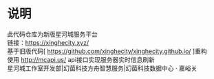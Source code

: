 # 说明
此代码仓库为新版星河城服务平台<br>
链接：https://xinghecity.xyz/ <br>
基于旧版代码[ https://github.com/xinghecity/xinghecity.github.io/ ]重构<br>
使用 http://mcapi.us/ api接口实现服务器实时信息刷新<br>
星河城工作室开发部|幻菌科技方舟智慧服务|幻菌科技数据中心 · 嘉峪关
